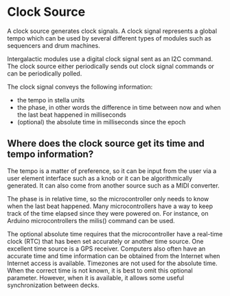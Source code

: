 # Clock Source

A clock source generates clock signals. A clock signal represents a global tempo which can be used by several different types of modules such as sequencers and drum machines.

Intergalactic modules use a digital clock signal sent as an I2C command. The clock source either periodically sends out clock signal commands or can be periodically polled.

The clock signal conveys the following information:
- the tempo in stella units
- the phase, in other words the difference in time between now and when the last beat happened in milliseconds
- (optional) the absolute time in milliseconds since the epoch

## Where does the clock source get its time and tempo information?
The tempo is a matter of preference, so it can be input from the user via a user element interface such as a knob or it can be algorithmically generated. It can also come from another source such as a MIDI converter.

The phase is in relative time, so the microcontroller only needs to know when the last beat happened. Many microcontrollers have a way to keep track of the time elapsed since they were powered on. For instance, on Arduino microcontrollers the milis() command can be used.

The optional absolute time requires that the microcontroller have a real-time clock (RTC) that has been set accurately or another time source. One excellent time source is a GPS receiver. Computers also often have an accurate time and time information can be obtained from the Internet when Internet access is available. Timezones are not used for the absolute time. When the correct time is not known, it is best to omit this optional parameter. However, when it is available, it allows some useful synchronization between decks.